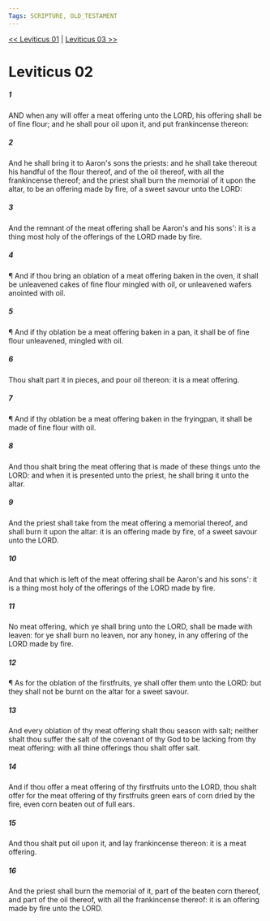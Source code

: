 ```yaml
---
Tags: SCRIPTURE, OLD_TESTAMENT
---
```


[<< Leviticus 01](OLD_TESTAMENT/03_Leviticus/Leviticus_01.md) | [Leviticus 03 >>](OLD_TESTAMENT/03_Leviticus/Leviticus_03.md)

# Leviticus 02

##### 1
 AND when any will offer a meat offering unto the LORD, his offering shall be of fine flour; and he shall pour oil upon it, and put frankincense thereon:
##### 2
 And he shall bring it to Aaron's sons the priests: and he shall take thereout his handful of the flour thereof, and of the oil thereof, with all the frankincense thereof; and the priest shall burn the memorial of it upon the altar, to be an offering made by fire, of a sweet savour unto the LORD:
##### 3
 And the remnant of the meat offering shall be Aaron's and his sons': it is a thing most holy of the offerings of the LORD made by fire.
##### 4
 ¶ And if thou bring an oblation of a meat offering baken in the oven, it shall be unleavened cakes of fine flour mingled with oil, or unleavened wafers anointed with oil.
##### 5
 ¶ And if thy oblation be a meat offering baken in a pan, it shall be of fine flour unleavened, mingled with oil.
##### 6
 Thou shalt part it in pieces, and pour oil thereon: it is a meat offering.
##### 7
 ¶ And if thy oblation be a meat offering baken in the fryingpan, it shall be made of fine flour with oil.
##### 8
 And thou shalt bring the meat offering that is made of these things unto the LORD: and when it is presented unto the priest, he shall bring it unto the altar.
##### 9
 And the priest shall take from the meat offering a memorial thereof, and shall burn it upon the altar: it is an offering made by fire, of a sweet savour unto the LORD.
##### 10
 And that which is left of the meat offering shall be Aaron's and his sons': it is a thing most holy of the offerings of the LORD made by fire.
##### 11
 No meat offering, which ye shall bring unto the LORD, shall be made with leaven: for ye shall burn no leaven, nor any honey, in any offering of the LORD made by fire.
##### 12
 ¶ As for the oblation of the firstfruits, ye shall offer them unto the LORD: but they shall not be burnt on the altar for a sweet savour.
##### 13
 And every oblation of thy meat offering shalt thou season with salt; neither shalt thou suffer the salt of the covenant of thy God to be lacking from thy meat offering: with all thine offerings thou shalt offer salt.
##### 14
 And if thou offer a meat offering of thy firstfruits unto the LORD, thou shalt offer for the meat offering of thy firstfruits green ears of corn dried by the fire, even corn beaten out of full ears.
##### 15
 And thou shalt put oil upon it, and lay frankincense thereon: it is a meat offering.
##### 16
 And the priest shall burn the memorial of it, part of the beaten corn thereof, and part of the oil thereof, with all the frankincense thereof: it is an offering made by fire unto the LORD.
